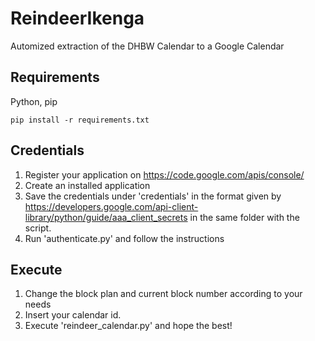 ReindeerIkenga
==============

Automized extraction of the DHBW Calendar to a Google Calendar

Requirements
-------------
Python, pip

	pip install -r requirements.txt
	
Credentials
-------------

1.	Register your application on https://code.google.com/apis/console/
2.	Create an installed application
3.	Save the credentials under 'credentials' in the format given by https://developers.google.com/api-client-library/python/guide/aaa_client_secrets in the same folder with the script. 
4.	Run 'authenticate.py' and follow the instructions



Execute
-------------

1.	Change the block plan and current block number according to your needs
2.	Insert your calendar id.
3.	Execute 'reindeer_calendar.py' and hope the best!
